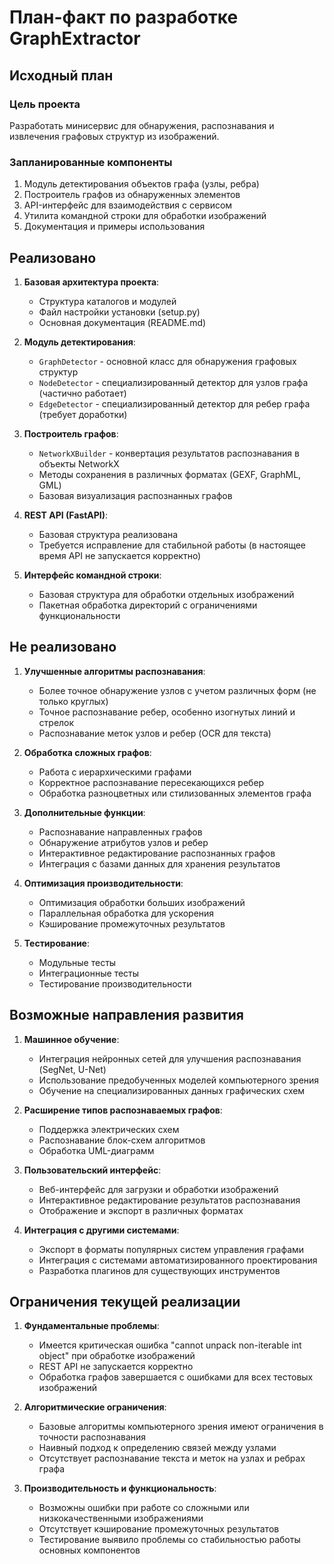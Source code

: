 # План-факт по разработке GraphExtractor

## Исходный план

### Цель проекта
Разработать минисервис для обнаружения, распознавания и извлечения графовых структур из изображений.

### Запланированные компоненты
1. Модуль детектирования объектов графа (узлы, ребра)
2. Построитель графов из обнаруженных элементов
3. API-интерфейс для взаимодействия с сервисом
4. Утилита командной строки для обработки изображений
5. Документация и примеры использования

## Реализовано

1. **Базовая архитектура проекта**:
   - Структура каталогов и модулей
   - Файл настройки установки (setup.py)
   - Основная документация (README.md)

2. **Модуль детектирования**:
   - `GraphDetector` - основной класс для обнаружения графовых структур
   - `NodeDetector` - специализированный детектор для узлов графа (частично работает)
   - `EdgeDetector` - специализированный детектор для ребер графа (требует доработки)

3. **Построитель графов**:
   - `NetworkXBuilder` - конвертация результатов распознавания в объекты NetworkX
   - Методы сохранения в различных форматах (GEXF, GraphML, GML)
   - Базовая визуализация распознанных графов

4. **REST API (FastAPI)**:
   - Базовая структура реализована
   - Требуется исправление для стабильной работы (в настоящее время API не запускается корректно)

5. **Интерфейс командной строки**:
   - Базовая структура для обработки отдельных изображений
   - Пакетная обработка директорий с ограничениями функциональности

## Не реализовано

1. **Улучшенные алгоритмы распознавания**:
   - Более точное обнаружение узлов с учетом различных форм (не только круглых)
   - Точное распознавание ребер, особенно изогнутых линий и стрелок
   - Распознавание меток узлов и ребер (OCR для текста)

2. **Обработка сложных графов**:
   - Работа с иерархическими графами
   - Корректное распознавание пересекающихся ребер
   - Обработка разноцветных или стилизованных элементов графа

3. **Дополнительные функции**:
   - Распознавание направленных графов
   - Обнаружение атрибутов узлов и ребер
   - Интерактивное редактирование распознанных графов
   - Интеграция с базами данных для хранения результатов

4. **Оптимизация производительности**:
   - Оптимизация обработки больших изображений
   - Параллельная обработка для ускорения
   - Кэширование промежуточных результатов

5. **Тестирование**:
   - Модульные тесты
   - Интеграционные тесты
   - Тестирование производительности

## Возможные направления развития

1. **Машинное обучение**:
   - Интеграция нейронных сетей для улучшения распознавания (SegNet, U-Net)
   - Использование предобученных моделей компьютерного зрения
   - Обучение на специализированных данных графических схем

2. **Расширение типов распознаваемых графов**:
   - Поддержка электрических схем
   - Распознавание блок-схем алгоритмов
   - Обработка UML-диаграмм

3. **Пользовательский интерфейс**:
   - Веб-интерфейс для загрузки и обработки изображений
   - Интерактивное редактирование результатов распознавания
   - Отображение и экспорт в различных форматах

4. **Интеграция с другими системами**:
   - Экспорт в форматы популярных систем управления графами
   - Интеграция с системами автоматизированного проектирования
   - Разработка плагинов для существующих инструментов

## Ограничения текущей реализации

1. **Фундаментальные проблемы**:
   - Имеется критическая ошибка "cannot unpack non-iterable int object" при обработке изображений
   - REST API не запускается корректно
   - Обработка графов завершается с ошибками для всех тестовых изображений

2. **Алгоритмические ограничения**:
   - Базовые алгоритмы компьютерного зрения имеют ограничения в точности распознавания
   - Наивный подход к определению связей между узлами
   - Отсутствует распознавание текста и меток на узлах и ребрах графа
   
3. **Производительность и функциональность**:
   - Возможны ошибки при работе со сложными или низкокачественными изображениями
   - Отсутствует кэширование промежуточных результатов
   - Тестирование выявило проблемы со стабильностью работы основных компонентов
